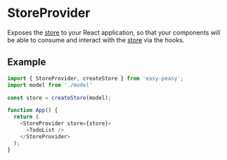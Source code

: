 # StoreProvider

Exposes the [store](/docs/api/store.html) to your React application, so that your components will be able to consume and interact with the [store](/docs/api/store.html) via the hooks.

## Example

```javascript
import { StoreProvider, createStore } from 'easy-peasy';
import model from './model'

const store = createStore(model);

function App() {
  return (
    <StoreProvider store={store}>
      <TodoList />
    </StoreProvider>
  );
}
```
